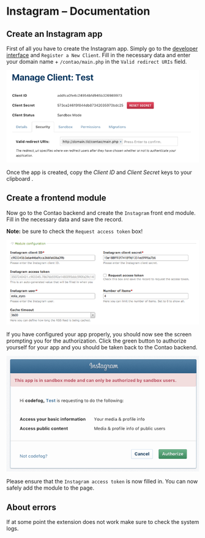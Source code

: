 # Instagram – Documentation

## Create an Instagram app

First of all you have to create the Instagram app. Simply go to the [developer interface](https://www.instagram.com/developer/clients/manage/)
and `Register a New Client`. Fill in the necessary data and enter your domain name + `/contao/main.php` in the 
`Valid redirect URIs` field.

![](images/instagram-1.png)

Once the app is created, copy the *Client ID* and *Client Secret* keys to your clipboard .


## Create a frontend module

Now go to the Contao backend and create the `Instagram` front end module. Fill in the necessary data and save the record.

**Note:** be sure to check the `Request access token` box!

![](images/preview.png)

If you have configured your app properly, you should now see the screen prompting you for the authorization.
Click the green button to authorize yourself for your app and you should be taken back to the Contao backend.

![](images/instagram-2.png)

Please ensure that the `Instagram access token` is now filled in. You can now safely add the module to the page.


## About errors

If at some point the extension does not work make sure to check the system logs.
